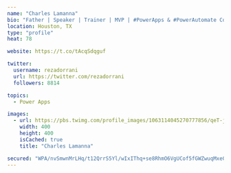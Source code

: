 ```yaml
---
name: "Charles Lamanna"
bio: "Father | Speaker | Trainer | MVP | #PowerApps & #PowerAutomate Community Super User | YouTuber Right-pointing triangle http://youtube.com/c/rezadorrani | Learn - Share - Clockwise rightwards and leftwards open circle arrows"
location: Houston, TX
type: "profile"
heat: 78

website: https://t.co/tAcqSdqguf

twitter:
  username: rezadorrani
  url: https://twitter.com/rezadorrani
  followers: 8814

topics:
  - Power Apps

images:
  - url: https://pbs.twimg.com/profile_images/1063114045270777856/qeT-jpWr_400x400.jpg
    width: 400
    height: 400
    isCached: true
    title: "Charles Lamanna"

secured: "WPA/nvSmwnMrLHq/t12QrrS5Yl/wIxIThq+se8RhmO6VgUCof5fGWZwuqMxe0lgoyjVBO07bfil57fEYemE+wVq+buRpzk1oMEoAEbMDDu228dfOXWmrkjO1jCx6GWBjWIxue+ePK1NTzY48c0if/8j5EaeDR2m1HJoPOMMMx5U47zZVBrj0K7EdlstuAfzsjGhL6FNIjlppkZlWZ3maKAwyqp+ZE+8vhT2z9o0DwAcEtRJzBTTdqowfAI9wNghfMceYpoN4i5XhMstaCmE0JfKKSTcw+BLwm+dsF2OdT/OSkKf4N07S3U6bKPxdzihsbnPDPz2qRZWZq58H929SC9LT4U2DdDS14unzm+o95p+zQ7uf9cYQ7IUqq6nzzdP2DhrJWHFOgcMylSz6ceXvolqXQTBd5LUNsY9M07Sj7gk=;PxN+Q11YqPTTu+sTqalEmQ=="
---
```


